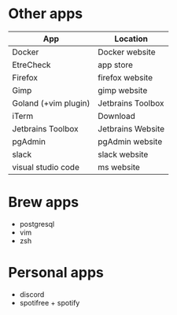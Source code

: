 # Other apps
App | Location 
---|---
Docker | Docker website
EtreCheck | app store
Firefox | firefox website
Gimp | gimp website
Goland (+vim plugin) | Jetbrains Toolbox
iTerm | Download
Jetbrains Toolbox | Jetbrains Website
pgAdmin | pgAdmin website
slack | slack website
visual studio code | ms website

# Brew apps
* postgresql
* vim
* zsh

# Personal apps
* discord
* spotifree + spotify
